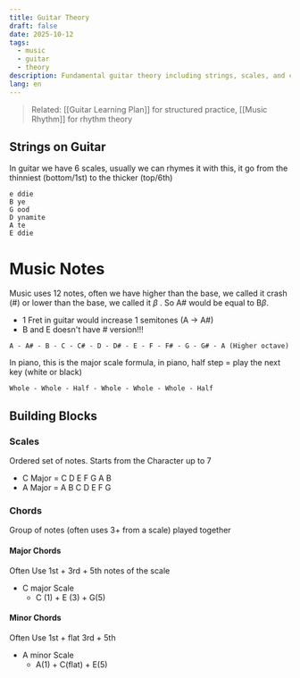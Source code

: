 ```yaml
---
title: Guitar Theory
draft: false
date: 2025-10-12
tags:
  - music
  - guitar
  - theory
description: Fundamental guitar theory including strings, scales, and chords
lang: en
---
```


> Related: [[Guitar Learning Plan]] for structured practice, [[Music Rhythm]] for rhythm theory

## Strings on Guitar 
In guitar we have 6 scales, usually we can rhymes it with this, it go from the thinniest (bottom/1st) to the thicker (top/6th)

```
e ddie
B ye
G ood
D ynamite
A te
E ddie
```

# Music Notes
Music uses 12 notes, often we have higher than the base, we called it crash (#) or lower than the base, we called it $\beta$ . So A# would be equal to B$\beta$. 
* 1 Fret in guitar would increase 1 semitones (A -> A#)
* B and E doesn't have # version!!!

```
A - A# - B - C - C# - D - D# - E - F - F# - G - G# - A (Higher octave)
```

In piano, this is the major scale formula, in piano, half step = play the next key (white or black)

```
Whole - Whole - Half - Whole - Whole - Whole - Half
```


## Building Blocks 

### Scales
Ordered set of notes. Starts from the Character up to 7
* C Major = C D E F G A B
* A Major = A B C D E F G
### Chords
Group of notes (often uses 3+ from a scale) played together

#### Major Chords
Often Use 1st + 3rd + 5th notes of the scale
* C major Scale
	* C (1) + E (3) + G(5)
#### Minor Chords
Often Use 1st + flat 3rd + 5th
* A minor Scale
	* A(1) + C(flat) + E(5)

